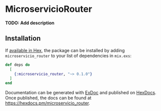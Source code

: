 # MicroservicioRouter

**TODO: Add description**

## Installation

If [available in Hex](https://hex.pm/docs/publish), the package can be installed
by adding `microservicio_router` to your list of dependencies in `mix.exs`:

```elixir
def deps do
  [
    {:microservicio_router, "~> 0.1.0"}
  ]
end
```

Documentation can be generated with [ExDoc](https://github.com/elixir-lang/ex_doc)
and published on [HexDocs](https://hexdocs.pm). Once published, the docs can
be found at <https://hexdocs.pm/microservicio_router>.

